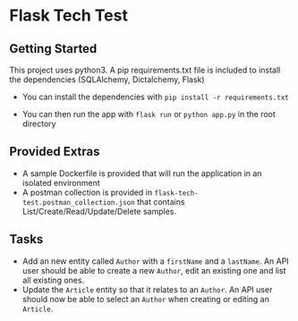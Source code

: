 # Flask Tech Test

## Getting Started

This project uses python3. A pip requirements.txt file is included to install the dependencies (SQLAlchemy, Dictalchemy, Flask)

- You can install the dependencies with `pip install -r requirements.txt`

- You can then run the app with `flask run` or `python app.py` in the root directory

## Provided Extras
- A sample Dockerfile is provided that will run the application in an isolated environment
- A postman collection is provided in `flask-tech-test.postman_collection.json` that contains List/Create/Read/Update/Delete samples.

## Tasks

- Add an new entity called `Author` with a `firstName` and a `lastName`. An API user should be able to create a new `Author`, edit an existing one and list all existing ones.
- Update the `Article` entity so that it relates to an `Author`. An API user should now be able to select an `Author` when creating or editing an `Article`.
